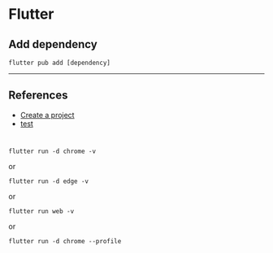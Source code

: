 # Flutter

## Add dependency
```
flutter pub add [dependency]
```
---

## References
- [Create a project](https://docs.flutter.dev/reference/flutter-cli?gclid=CjwKCAjw7c2pBhAZEiwA88pOFxDVj7EIL-tpmke6dxRNqZzJ611wFF883vhQf1dhzlCcThA5693VhBoCo94QAvD_BwE&gclsrc=aw.ds)
- [test](https://pub.dev/packages/test#running-tests)

# 
```
flutter run -d chrome -v
```
or 
```
flutter run -d edge -v
```
or
```
flutter run web -v
```
or 
```
flutter run -d chrome --profile
```
